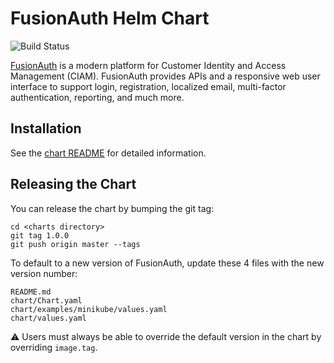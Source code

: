 # FusionAuth Helm Chart

![Build Status](https://github.com/FusionAuth/charts/actions/workflows/release.yml/badge.svg)

[FusionAuth](https://fusionauth.io/) is a modern platform for Customer Identity and Access Management (CIAM). FusionAuth provides APIs and a responsive web user interface to support login, registration, localized email, multi-factor authentication, reporting, and much more.

## Installation

See the [chart README](chart/README.md) for detailed information.

## Releasing the Chart

You can release the chart by bumping the git tag:

```
cd <charts directory>
git tag 1.0.0
git push origin master --tags
```

To default to a new version of FusionAuth, update these 4 files with the new version number:

```
README.md
chart/Chart.yaml
chart/examples/minikube/values.yaml
chart/values.yaml
```

⚠️ Users must always be able to override the default version in the chart by overriding `image.tag`.
